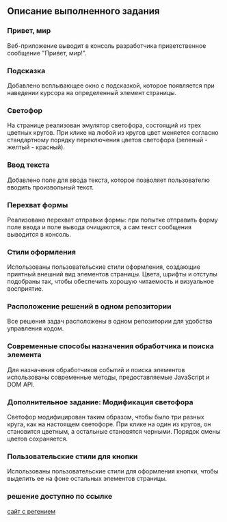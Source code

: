 ## Описание выполненного задания

### Привет, мир
Веб-приложение выводит в консоль разработчика приветственное сообщение "Привет, мир!".

### Подсказка
Добавлено всплывающее окно с подсказкой, которое появляется при наведении курсора на определенный элемент страницы.

### Светофор
На странице реализован эмулятор светофора, состоящий из трех цветных кругов. При клике на любой из кругов цвет меняется согласно стандартному порядку переключения цветов светофора (зеленый - желтый - красный).

### Ввод текста
Добавлено поле для ввода текста, которое позволяет пользователю вводить произвольный текст.

### Перехват формы
Реализовано перехват отправки формы: при попытке отправить форму поле ввода и поле вывода очищаются, а сам текст сообщения выводится в консоль.

### Стили оформления
Использованы пользовательские стили оформления, создающие приятный внешний вид элементов страницы. Цвета, шрифты и отступы подобраны так, чтобы обеспечить хорошую читаемость и визуальное восприятие.

### Расположение решений в одном репозитории
Все решения задач расположены в одном репозитории для удобства управления кодом.

### Современные способы назначения обработчика и поиска элемента
Для назначения обработчиков событий и поиска элементов использованы современные методы, предоставляемые JavaScript и DOM API.

### Дополнительное задание: Модификация светофора
Светофор модифицирован таким образом, чтобы было три разных круга, как на настоящем светофоре. При клике на один из кругов, он становится цветным, а остальные становятся черными. Порядок смены цветов сохраняется.

### Пользовательские стили для кнопки
Использованы пользовательские стили для оформления кнопки, чтобы выделить ее на фоне остальных элементов страницы.

### решение доступно по ссылке
[сайт с регением](https://fear11332.github.io/6.8/)
